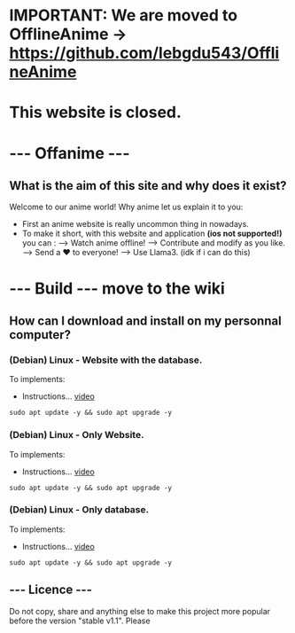 # IMPORTANT: We are moved to OfflineAnime -> https://github.com/lebgdu543/OfflineAnime
# **This website is closed.**

# --- Offanime ---

## What is the aim of this site and why does it exist?

Welcome  to our anime world! Why anime let us explain it to you:
  - First an anime website is really uncommon thing in nowadays.
  - To make it short, with this website and application **(ios not supported!)** you can :
      --> Watch anime offline!
      --> Contribute and modify as you like.
     --> Send a ♥️ to everyone!
     --> Use Llama3. (idk if i can do this)

# --- Build --- move to the wiki

## How can I download and install on my personnal computer?

### **(Debian) Linux - Website with the database.**

To implements: 
- Instructions... [video](https://alinkofavideo.com/explaination-of-website-and-database/)

```
sudo apt update -y && sudo apt upgrade -y
```

### **(Debian) Linux - Only Website.**

To implements: 
- Instructions... [video](https://alinkofavideo.com/explaination-of-website/)

```
sudo apt update -y && sudo apt upgrade -y
```

### **(Debian) Linux - Only database.** 

To implements: 
- Instructions... [video](https://alinkofavideo.com/explaination-of-database/)

```
sudo apt update -y && sudo apt upgrade -y
```

## --- Licence ---

Do not copy, share and anything else to make this project more popular before the version "stable v1.1". Please
